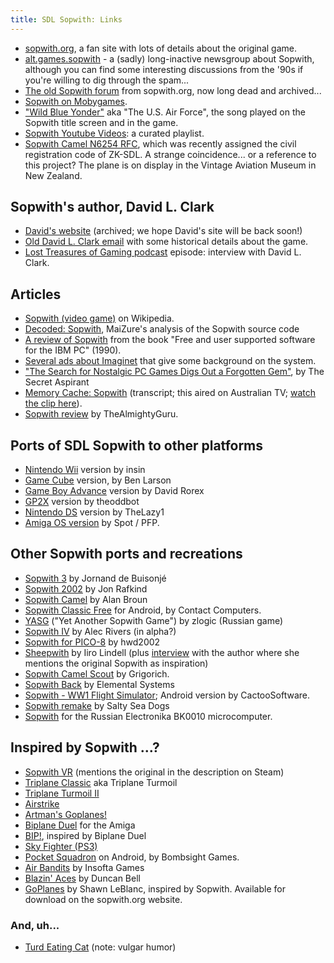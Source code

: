 ```yaml
---
title: SDL Sopwith: Links
---
```


* [sopwith.org](http://www.sopwith.org/), a fan site with lots of details
  about the original game.
* [alt.games.sopwith](https://groups.google.com/g/alt.games.sopwith) - a (sadly)
  long-inactive newsgroup about Sopwith, although you can find some
  interesting discussions from the '90s if you're willing to dig through the
  spam...
* [The old Sopwith forum](https://web.archive.org/web/20020620233656/http://pub50.ezboard.com/fsopwithfrm1)
  from sopwith.org, now long dead and archived...
* [Sopwith on Mobygames](https://www.mobygames.com/game/1380/sopwith/).
* ["Wild Blue Yonder"](https://en.wikipedia.org/wiki/The_U.S._Air_Force_%28song%29)
  aka "The U.S. Air Force", the song played on the Sopwith title screen and in
  the game.
* [Sopwith Youtube Videos](https://www.youtube.com/playlist?list=PLHt4bcu83-6QJexQ8pYlS42jEkmA3C7RW):
  a curated playlist.
* [Sopwith Camel N6254 RFC](https://www.aerialvisuals.ca/AirframeDossier.php?Serial=29479),
  which was recently assigned the civil registration code of ZK-SDL. A strange
  coincidence... or a reference to this project? The plane is on display in
  the Vintage Aviation Museum in New Zealand.

## Sopwith's author, David L. Clark

* [David's website](https://web.archive.org/web/20190425101807/http://davidlclark.com/)
  (archived; we hope David's site will be back soon!)
* [Old David L. Clark email](https://groups.google.com/g/alt.games.sopwith/c/Ru44q8XvXEk/m/bR-HUt-rQQQJ)
  with some historical details about the game.
* [Lost Treasures of Gaming podcast](https://archive.org/details/LostTreasures002-Sopwith)
  episode: interview with David L. Clark.

## Articles

* [Sopwith (video game)](https://en.wikipedia.org/wiki/Sopwith_%28video_game%29)
  on Wikipedia.
* [Decoded: Sopwith](http://www.maizure.org/projects/decoded-sopwith/),
  MaiZure's analysis of the Sopwith source code
* [A review of Sopwith](free-ibmpc.md) from the book "Free and user supported
  software for the IBM PC" (1990).
* [Several ads about Imaginet](imaginet.md) that give some background on the
  system.
* ["The Search for Nostalgic PC Games Digs Out a Forgotten Gem"](https://medium.com/sepia-sententiae/the-search-for-nostalgic-pc-games-digs-out-a-forgotten-gem-d4e67f1297be),
  by The Secret Aspirant
* [Memory Cache: Sopwith](https://www.abc.net.au/tv/goodgame/stories/s4295505.htm)
  (transcript; this aired on Australian TV; [watch the clip here](https://www.youtube.com/watch?v=SpJ1XJLw_rI)).
* [Sopwith review](http://www.thealmightyguru.com/Wiki/index.php?title=Sopwith)
  by TheAlmightyGuru.

## Ports of SDL Sopwith to other platforms

* [Nintendo Wii](https://wiibrew.org/wiki/SDL_Sopwith) version by insin
* [Game Cube](https://code.google.com/archive/p/gamecubesopwith/) version,
  by Ben Larson
* [Game Boy Advance](http://davr.org/sopwith/) version by David Rorex
* [GP2X](https://dl.openhandhelds.org/cgi-bin/gp2x.cgi?xesybluddjmvmd,0,0,0,27,923)
  version by theoddbot
* [Nintendo DS](https://www.gamebrew.org/wiki/Sopwith) version by TheLazy1
* [Amiga OS version](http://os4depot.net/index.php?function=showfile&file=game/shmup/sdlsopwith.lha)
  by Spot / PFP.

## Other Sopwith ports and recreations

* [Sopwith 3](http://sopwith3.sourceforge.net/) by Jornand de Buisonjé
* [Sopwith 2002](https://sourceforge.net/projects/sopwith/) by Jon Rafkind
* [Sopwith Camel](http://sopwithcamel.sourceforge.net/) by Alan Broun
* [Sopwith Classic Free](https://play.google.com/store/apps/details?id=com.contactcom.dolphinfighter)
  for Android, by Contact Computers.
* [YASG](https://sourceforge.net/projects/yasg/) ("Yet Another Sopwith Game")
  by zlogic (Russian game)
* [Sopwith IV](http://www.alecrivers.com/sopwith/) by Alec Rivers (in alpha?)
* [Sopwith for PICO-8](https://www.lexaloffle.com/bbs/?tid=31530) by hwd2002
* [Sheepwith](https://iirolindell.itch.io/sheepwith) by Iiro Lindell
  (plus [interview](https://ninichimusic.com/blog/2017/introducing-the-game-robber-docks)
  with the author where she mentions the original Sopwith as inspiration)
* [Sopwith Camel Scout](https://grigorich.itch.io/sopwith-camel) by Grigorich.
* [Sopwith Back](https://js13kgames.com/entries/sopwith-back) by Elemental Systems
* [Sopwith - WW1 Flight Simulator](https://apkcombo.com/sopwith-ww1-flight-simulator/com.cactoosoftware.sopwith/);
  Android version by CactooSoftware.
* [Sopwith remake](https://saltyseadogs.itch.io/sopwith) by Salty Sea Dogs
* [Sopwith](https://www.youtube.com/watch?v=AuXMK27dq4I) for the Russian
  Electronika BK0010 microcomputer.

## Inspired by Sopwith ...?

* [Sopwith VR](https://store.steampowered.com/app/998660/Sopwith_VR/)
  (mentions the original in the description on Steam)
* [Triplane Classic](http://triplane.sourceforge.net/) aka Triplane Turmoil
* [Triplane Turmoil II](http://triplane2.draconus.com/)
* [Airstrike](http://icculus.org/airstrike/)
* [Artman's Goplanes!](https://www.mobygames.com/game/artmans-goplanes)
* [Biplane Duel](https://www.youtube.com/watch?v=WEmhFFFpwjE) for the Amiga
* [BIP!](https://store.steampowered.com/app/1285200/Bip/),
  inspired by Biplane Duel
* [Sky Fighter (PS3)](https://www.metacritic.com/game/playstation-3/sky-fighter)
* [Pocket Squadron](https://play.google.com/store/apps/details?id=com.bombsight.biplane.android)
  on Android, by Bombsight Games.
* [Air Bandits](https://air-bandits.soft112.com/) by Insofta Games
* [Blazin' Aces](https://duncanbellsa.itch.io/blazin-aces) by Duncan Bell
* [GoPlanes](https://archive.kontek.net/sopwith.classicgaming.gamespy.com/goplanes.htm)
  by Shawn LeBlanc, inspired by Sopwith. Available for download on the
  sopwith.org website.

### And, uh...

* [Turd Eating Cat](https://www.youtube.com/watch?v=1rZFk9ww29U)
  (note: vulgar humor)

